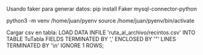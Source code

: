 Usando faker para generar datos:
pip install Faker mysql-connector-python


python3 -m venv /home/juan/pyenv
source /home/juan/pyenv/bin/activate

Cargar csv en tabla:
LOAD DATA INFILE 'ruta_al_archivo/recintos.csv'
INTO TABLE TuTabla
FIELDS TERMINATED BY ','
ENCLOSED BY '"'
LINES TERMINATED BY '\n'
IGNORE 1 ROWS;
